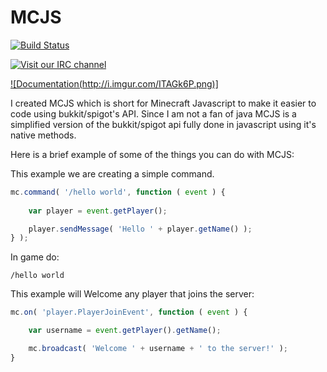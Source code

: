 # MCJS

[![Build Status](https://travis-ci.org/lukecfairchild/MCJS.svg?branch=master)](https://travis-ci.org/lukecfairchild/MCJS)

[![Visit our IRC channel](https://kiwiirc.com/buttons/irc.esper.net/MCJS.png)](https://kiwiirc.com/client/irc.esper.net/#MCJS)

[![Documentation(http://i.imgur.com/ITAGk6P.png)]](https://letsbuild.net/jenkins/job/MCJS/lastStableBuild/artifact/out/index.html)

I created MCJS which is short for Minecraft Javascript to make it easier 
to code using bukkit/spigot's API. Since I am not a fan of java
MCJS is a simplified version of the bukkit/spigot api fully done
in javascript using it's native methods.

Here is a brief example of some of the things you can do with MCJS:

This example we are creating a simple command.
```javascript
mc.command( '/hello world', function ( event ) {
	
	var player = event.getPlayer();

	player.sendMessage( 'Hello ' + player.getName() );
} );
```

In game do:
```
/hello world
```

This example will Welcome any player that joins the server:
```javascript
mc.on( 'player.PlayerJoinEvent', function ( event ) {

	var username = event.getPlayer().getName();

	mc.broadcast( 'Welcome ' + username + ' to the server!' );
}
```
